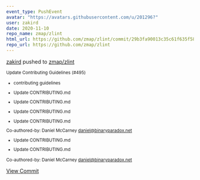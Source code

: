 ```yaml
---
event_type: PushEvent
avatar: "https://avatars.githubusercontent.com/u/201296?"
user: zakird
date: 2020-11-10
repo_name: zmap/zlint
html_url: https://github.com/zmap/zlint/commit/29b3fa90013c35c61f635f58f0d306a23a169a86
repo_url: https://github.com/zmap/zlint
---
```


<a href='https://github.com/zakird' target='_blank'>zakird</a> pushed to <a href='https://github.com/zmap/zlint' target='_blank'>zmap/zlint</a>

<small>Update Contributing Guidelines (#495)

* contributing guidelines

* Update CONTRIBUTING.md

* Update CONTRIBUTING.md

* Update CONTRIBUTING.md

* Update CONTRIBUTING.md

Co-authored-by: Daniel McCarney <daniel@binaryparadox.net>

* Update CONTRIBUTING.md

* Update CONTRIBUTING.md

Co-authored-by: Daniel McCarney <daniel@binaryparadox.net></small>

<a href='https://github.com/zmap/zlint/commit/29b3fa90013c35c61f635f58f0d306a23a169a86' target='_blank'>View Commit</a>
